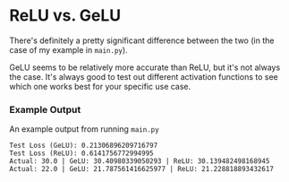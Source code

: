 # ReLU vs. GeLU

There's definitely a pretty significant difference between the two (in the case of my example in `main.py`).

GeLU seems to be relatively more accurate than ReLU, but it's not always the case. It's always good to test out different activation functions to see which one works best for your specific use case.

### Example Output

An example output from running `main.py`

```
Test Loss (GeLU): 0.21306896209716797
Test Loss (ReLU): 0.6141756772994995
Actual: 30.0 | GeLU: 30.40980339050293 | ReLU: 30.139482498168945
Actual: 22.0 | GeLU: 21.787561416625977 | ReLU: 21.228818893432617
```

